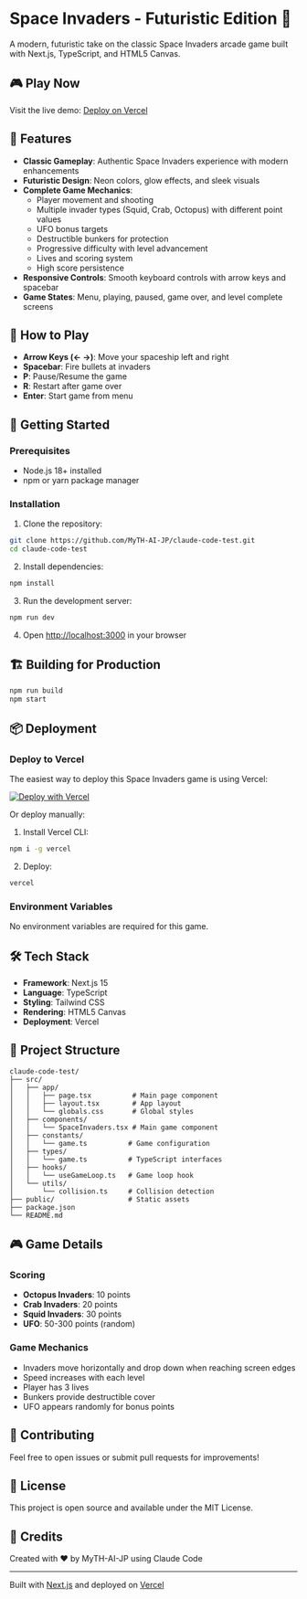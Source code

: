 # Space Invaders - Futuristic Edition 🚀

A modern, futuristic take on the classic Space Invaders arcade game built with Next.js, TypeScript, and HTML5 Canvas.

## 🎮 Play Now

Visit the live demo: [Deploy on Vercel](#deployment)

## 🌟 Features

- **Classic Gameplay**: Authentic Space Invaders experience with modern enhancements
- **Futuristic Design**: Neon colors, glow effects, and sleek visuals
- **Complete Game Mechanics**:
  - Player movement and shooting
  - Multiple invader types (Squid, Crab, Octopus) with different point values
  - UFO bonus targets
  - Destructible bunkers for protection
  - Progressive difficulty with level advancement
  - Lives and scoring system
  - High score persistence
- **Responsive Controls**: Smooth keyboard controls with arrow keys and spacebar
- **Game States**: Menu, playing, paused, game over, and level complete screens

## 🎯 How to Play

- **Arrow Keys (← →)**: Move your spaceship left and right
- **Spacebar**: Fire bullets at invaders
- **P**: Pause/Resume the game
- **R**: Restart after game over
- **Enter**: Start game from menu

## 🚀 Getting Started

### Prerequisites

- Node.js 18+ installed
- npm or yarn package manager

### Installation

1. Clone the repository:
```bash
git clone https://github.com/MyTH-AI-JP/claude-code-test.git
cd claude-code-test
```

2. Install dependencies:
```bash
npm install
```

3. Run the development server:
```bash
npm run dev
```

4. Open [http://localhost:3000](http://localhost:3000) in your browser

## 🏗️ Building for Production

```bash
npm run build
npm start
```

## 📦 Deployment

### Deploy to Vercel

The easiest way to deploy this Space Invaders game is using Vercel:

[![Deploy with Vercel](https://vercel.com/button)](https://vercel.com/new/clone?repository-url=https://github.com/MyTH-AI-JP/claude-code-test)

Or deploy manually:

1. Install Vercel CLI:
```bash
npm i -g vercel
```

2. Deploy:
```bash
vercel
```

### Environment Variables

No environment variables are required for this game.

## 🛠️ Tech Stack

- **Framework**: Next.js 15
- **Language**: TypeScript
- **Styling**: Tailwind CSS
- **Rendering**: HTML5 Canvas
- **Deployment**: Vercel

## 📁 Project Structure

```
claude-code-test/
├── src/
│   ├── app/
│   │   ├── page.tsx          # Main page component
│   │   ├── layout.tsx        # App layout
│   │   └── globals.css       # Global styles
│   ├── components/
│   │   └── SpaceInvaders.tsx # Main game component
│   ├── constants/
│   │   └── game.ts          # Game configuration
│   ├── types/
│   │   └── game.ts          # TypeScript interfaces
│   ├── hooks/
│   │   └── useGameLoop.ts   # Game loop hook
│   └── utils/
│       └── collision.ts     # Collision detection
├── public/                  # Static assets
├── package.json
└── README.md
```

## 🎮 Game Details

### Scoring
- **Octopus Invaders**: 10 points
- **Crab Invaders**: 20 points
- **Squid Invaders**: 30 points
- **UFO**: 50-300 points (random)

### Game Mechanics
- Invaders move horizontally and drop down when reaching screen edges
- Speed increases with each level
- Player has 3 lives
- Bunkers provide destructible cover
- UFO appears randomly for bonus points

## 🤝 Contributing

Feel free to open issues or submit pull requests for improvements!

## 📝 License

This project is open source and available under the MIT License.

## 🙏 Credits

Created with ❤️ by MyTH-AI-JP using Claude Code

---

Built with [Next.js](https://nextjs.org/) and deployed on [Vercel](https://vercel.com/)